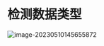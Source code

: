 # 检测数据类型

![image-20230510145655872](C:\Users\DELL\AppData\Roaming\Typora\typora-user-images\image-20230510145655872.png)